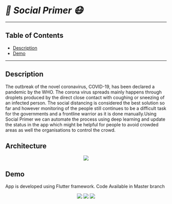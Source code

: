 # *🦠 Social Primer 😷*

---

## Table of Contents

- [Description](#description)
- [Demo](#demo)

---

## Description
The outbreak of the novel coronavirus, COVID-19, has been declared a pandemic by the WHO. The corona virus spreads mainly happens through droplets produced by the direct close contact with coughing or sneezing of an infected person.
The social distancing is considered the best solution so far and however monitoring of the people still continues to be a difficult task for the governments and a frontline warrior as it is done manually.Using Social Primer we can automate the process using deep learning and update the status in the app which might be helpful for people to avoid crowded areas as well the organisations to control the crowd.

## Architecture
<p align="center">
  <img src="Architecture.jpg"/>
</p>

## Demo
App is developed using Flutter framework.
Code Available in Master branch

<p align="center">
  <img src="images/img1.jpg"/>
  <img src="images/img2.jpg"/>
  <img src="images/img3.jpg"/>
</p>
